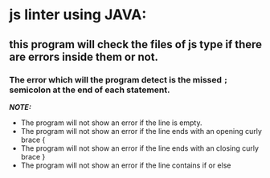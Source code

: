 # js linter using JAVA:

## this program will check the files of js type if there are errors inside them or not.

### The error which will the program detect is the missed `;` semicolon at the end of each statement.

***NOTE:***

* The program will not show an error if the line is empty.
* The program will not show an error if the line ends with an opening curly brace {
* The program will not show an error if the line ends with an closing curly brace }
* The program will not show an error if the line contains if or else


